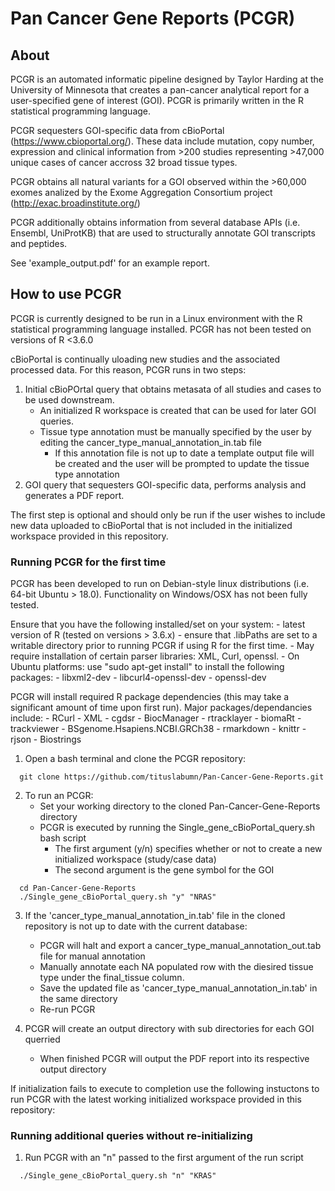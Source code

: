 # Pan Cancer Gene Reports (PCGR)

## About 
PCGR is an automated informatic pipeline designed by Taylor Harding at the University of Minnesota that creates a pan-cancer analytical report for a user-specified gene of interest (GOI). PCGR is primarily written in the R statistical programming language.  

PCGR sequesters GOI-specific data from cBioPortal (https://www.cbioportal.org/). These data include mutation, copy number, expression and clinical information from >200 studies representing >47,000 unique cases of cancer accross 32 broad tissue types. 

PCGR obtains all natural variants for a GOI observed within the >60,000 exomes analized by the Exome Aggregation Consortium project (http://exac.broadinstitute.org/) 

PCGR additionally obtains information from several database APIs (i.e. Ensembl, UniProtKB) that are used to structurally annotate GOI transcripts and peptides.

See 'example_output.pdf' for an example report.  

## How to use PCGR
PCGR is currently designed to be run in a Linux environment with the R statistical programming language installed. PCGR has not been tested on versions of R <3.6.0  

cBioPortal is continually uloading new studies and the associated processed data. For this reason, PCGR runs in two steps:  
  1. Initial cBioPOrtal query that obtains metasata of all studies and cases to be used downstream. 
      - An initialized R workspace is created that can be used for later GOI queries.
      - Tissue type annotation must be manually specified by the user by editing the cancer_type_manual_annotation_in.tab file
        - If this annotation file is not up to date a template output file will be created and the user will be prompted to update the tissue type annotation
  2. GOI query that sequesters GOI-specific data, performs analysis and generates a PDF report.  

The first step is optional and should only be run if the user wishes to include new data uploaded to cBioPortal that is not included in the initialized workspace provided in this repository.  

### Running PCGR for the first time

PCGR has been developed to run on Debian-style linux distributions (i.e. 64-bit Ubuntu > 18.0). Functionality on Windows/OSX has not been fully tested.

Ensure that you have the following installed/set on your system:
    - latest version of R (tested on versions > 3.6.x) 
    - ensure that .libPaths are set to a writable directory prior to running PCGR if using R for the first time.
    - May require installation of certain parser libraries: XML, Curl, openssl. 
        - On Ubuntu platforms: use "sudo apt-get install" to install the following packages:
            - libxml2-dev
            - libcurl4-openssl-dev
            - openssl-dev
    
PCGR will install required R package dependencies (this may take a significant amount of time upon first run). Major packages/dependancies include:
    - RCurl
    - XML
    - cgdsr
    - BiocManager
    - rtracklayer
    - biomaRt
    - trackviewer
    - BSgenome.Hsapiens.NCBI.GRCh38
    - rmarkdown
    - knittr
    - rjson
    - Biostrings

1. Open a bash terminal and clone the PCGR repository:

```{bash eval=FALSE}
  git clone https://github.com/tituslabumn/Pan-Cancer-Gene-Reports.git
```

2. To run an PCGR:
    - Set your working directory to the cloned Pan-Cancer-Gene-Reports directory
    - PCGR is executed by running the Single_gene_cBioPortal_query.sh bash script
      - The first argument (y/n) specifies whether or not to create a new initialized workspace (study/case data)
      - The second argument is the gene symbol for the GOI
      
```{bash eval=FALSE}
  cd Pan-Cancer-Gene-Reports
  ./Single_gene_cBioPortal_query.sh "y" "NRAS"
```

3. If the 'cancer_type_manual_annotation_in.tab' file in the cloned repository is not up to date with the current database:
    - PCGR will halt and export a cancer_type_manual_annotation_out.tab file for manual annotation
    - Manually annotate each NA populated row with the diesired tissue type under the final_tissue column. 
    - Save the updated file as 'cancer_type_manual_annotation_in.tab' in the same directory
    - Re-run PCGR
    
4. PCGR will create an output directory with sub directories for each GOI querried
    - When finished PCGR will output the PDF report into its respective output directory

If initialization fails to execute to completion use the following instuctons to run PCGR with the latest working initialized workspace provided in this repository:
    
### Running additional queries without re-initializing

1. Run PCGR with an "n" passed to the first argument of the run script

```{bash eval=FALSE}
  ./Single_gene_cBioPortal_query.sh "n" "KRAS"
```




